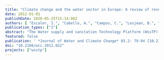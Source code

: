 ```yaml
---
title: "Climate change and the water sector in Europe: A review of research and technology development needs"
date: 2012-01-01
publishDate: 2020-05-25T15:14:06Z
authors: [ "Escaler, I.", "Cabello, A.", "Campos, C.", "Lesjean, B.", "Hervé-Bazin, C.", "Velasco, M." ]
publication_types: ["2"]
abstract: "The Water supply and sanitation Technology Platform (WssTP) was initiated by the European Commission in 2004. It is led by industries in collaboration with academics, research organisations and water users to help structure the European Research Area and identify R&D needs for the water sector. In December 2008, the board of the WssTP identified the need to create a Task Force on Climate Change in order to build a working group focused on the issue and able to assist the EU Commission in the related Calls for Projects. The Task Force on Climate Change did a review on the research and technology development (RTD) needs related to each of the WssTP topics, highlighting the challenges they will face in a climate change context. This paper is based on the review carried out and presents its main conclusions. The RTD topics identified involve a broad range of expertise areas and can be divided into two main groups: mitigation and adaptation. The latter will be brought to the fore in this paper."
featured: false
publication: ' *Journal of Water and Climate Change* 03.2: 79-94 [10.2166/wcc.2012.022](https://doi.org/10.2166/wcc.2012.022)'
doi: "10.2166/wcc.2012.022"
projects: ["wsstp"]
---
```


